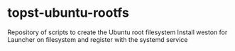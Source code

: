 # topst-ubuntu-rootfs
Repository of scripts to create the Ubuntu root filesystem
Install weston for Launcher on filesystem and register with the systemd service
